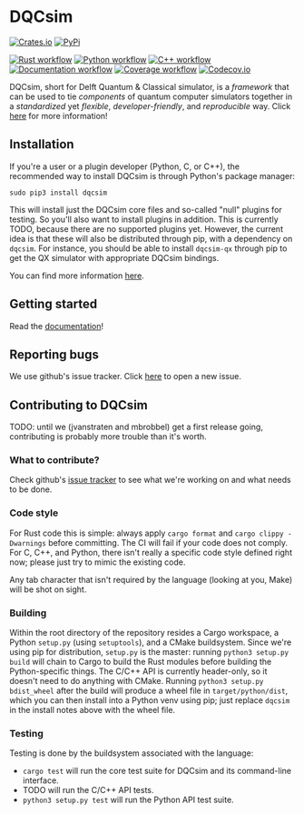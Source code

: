 # DQCsim

[![Crates.io](https://badgen.net/crates/v/dqcsim)](https://crates.io/crates/dqcsim/)
[![PyPi](https://badgen.net/pypi/v/dqcsim)](https://pypi.org/project/dqcsim/)

[![Rust workflow](https://github.com/mbrobbel/dqcsim/workflows/Rust/badge.svg)](https://github.com/mbrobbel/dqcsim/actions?query=workflow%3ARust)
[![Python workflow](https://github.com/mbrobbel/dqcsim/workflows/Python/badge.svg)](https://github.com/mbrobbel/dqcsim/actions?query=workflow%3APython)
[![C++ workflow](https://github.com/mbrobbel/dqcsim/workflows/C++/badge.svg)](https://github.com/mbrobbel/dqcsim/actions?query=workflow%3AC++)
[![Documentation workflow](https://github.com/mbrobbel/dqcsim/workflows/Documentation/badge.svg)](https://github.com/mbrobbel/dqcsim/actions?query=workflow%3ADocumentation)
[![Coverage workflow](https://github.com/mbrobbel/dqcsim/workflows/Coverage/badge.svg)](https://github.com/mbrobbel/dqcsim/actions?query=workflow%3ACoverage)
[![Codecov.io](https://codecov.io/gh/mbrobbel/dqcsim/branch/master/graph/badge.svg)](https://codecov.io/gh/mbrobbel/dqcsim)

DQCsim, short for Delft Quantum & Classical simulator, is a *framework* that
can be used to tie *components* of quantum computer simulators together in a
*standardized* yet *flexible*, *developer-friendly*, and *reproducible* way.
Click [here](https://mbrobbel.github.io/dqcsim/) for more information!

## Installation

If you're a user or a plugin developer (Python, C, or C++), the recommended
way to install DQCsim is through Python's package manager:

    sudo pip3 install dqcsim

This will install just the DQCsim core files and so-called "null" plugins for
testing. So you'll also want to install plugins in addition. This is currently
TODO, because there are no supported plugins yet. However, the current idea is
that these will also be distributed through pip, with a dependency on
`dqcsim`. For instance, you should be able to install `dqcsim-qx` through pip
to get the QX simulator with appropriate DQCsim bindings.

You can find more information
[here](https://mbrobbel.github.io/dqcsim/install/).

## Getting started

Read the [documentation](https://mbrobbel.github.io/dqcsim/)!

## Reporting bugs

We use github's issue tracker. Click
[here](https://github.com/mbrobbel/dqcsim/issues/new) to open a new issue.

## Contributing to DQCsim

TODO: until we (jvanstraten and mbrobbel) get a first release going,
contributing is probably more trouble than it's worth.

### What to contribute?

Check github's [issue tracker](https://github.com/mbrobbel/dqcsim/issues) to
see what we're working on and what needs to be done.

### Code style

For Rust code this is simple: always apply `cargo format` and
`cargo clippy -Dwarnings` before committing. The CI will fail if your code does
not comply. For C, C++, and Python, there isn't really a specific code style
defined right now; please just try to mimic the existing code.

Any tab character that isn't required by the language (looking at you, Make)
will be shot on sight.

### Building

Within the root directory of the repository resides a Cargo workspace, a Python `setup.py` (using `setuptools`), and a CMake buildsystem. Since we're using pip for distribution, `setup.py` is the master: running `python3 setup.py build` will chain to Cargo to build the Rust modules before building the Python-specific things. The C/C++ API is currently header-only, so it doesn't need to do anything with CMake. Running `python3 setup.py bdist_wheel` after the build will produce a wheel file in `target/python/dist`, which you can then install into a Python venv using pip; just replace `dqcsim` in the install notes above with the wheel file.

### Testing

Testing is done by the buildsystem associated with the language:

 - `cargo test` will run the core test suite for DQCsim and its command-line interface.
 - TODO will run the C/C++ API tests.
 - `python3 setup.py test` will run the Python API test suite.
